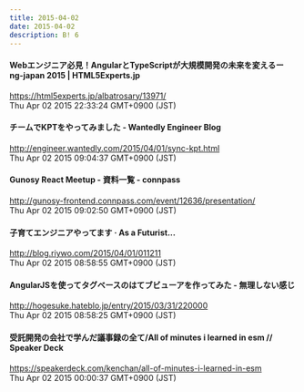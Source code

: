 ```yaml
---
title: 2015-04-02
date: 2015-04-02
description: B! 6
---
```


#### Webエンジニア必見！AngularとTypeScriptが大規模開発の未来を変えるーng-japan 2015 | HTML5Experts.jp
https://html5experts.jp/albatrosary/13971/<br>
Thu Apr 02 2015 22:33:24 GMT+0900 (JST)<br>


#### チームでKPTをやってみました - Wantedly Engineer Blog
http://engineer.wantedly.com/2015/04/01/sync-kpt.html<br>
Thu Apr 02 2015 09:04:37 GMT+0900 (JST)<br>


#### Gunosy React Meetup - 資料一覧 - connpass
http://gunosy-frontend.connpass.com/event/12636/presentation/<br>
Thu Apr 02 2015 09:02:50 GMT+0900 (JST)<br>


#### 子育てエンジニアやってます · As a Futurist...
http://blog.riywo.com/2015/04/01/011211<br>
Thu Apr 02 2015 08:58:55 GMT+0900 (JST)<br>


#### AngularJSを使ってタグベースのはてブビューアを作ってみた - 無理しない感じ
http://hogesuke.hateblo.jp/entry/2015/03/31/220000<br>
Thu Apr 02 2015 08:58:25 GMT+0900 (JST)<br>


#### 受託開発の会社で学んだ議事録の全て/All of minutes i learned in esm // Speaker Deck
https://speakerdeck.com/kenchan/all-of-minutes-i-learned-in-esm<br>
Thu Apr 02 2015 00:00:37 GMT+0900 (JST)<br>


